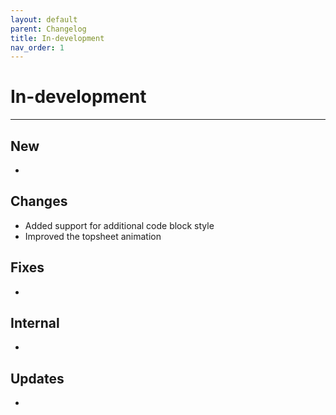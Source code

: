 ```yaml
---
layout: default
parent: Changelog
title: In-development
nav_order: 1
---
```


# In-development

----------

## New
- 

## Changes
- Added support for additional code block style
- Improved the topsheet animation

## Fixes
- 

## Internal
- 

## Updates 
- 